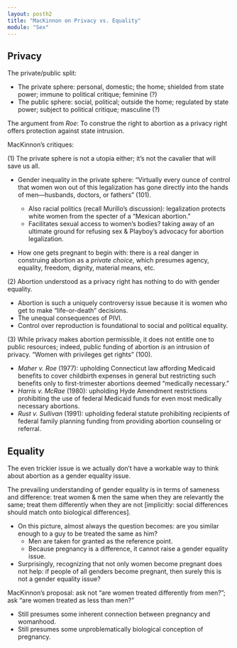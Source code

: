 ```yaml
---
layout: posth2
title: "MacKinnon on Privacy vs. Equality"
module: "Sex"
---
```


## Privacy

The private/public split: 

- The private sphere: personal, domestic; the home; shielded from state power; immune to political critique; feminine (?)
- The public sphere: social, political; outside the home; regulated by state power; subject to political critique; masculine (?)

The argument from *Roe*: To construe the right to abortion as a privacy right offers protection against state intrusion.

MacKinnon’s critiques:

(1) The private sphere is not a utopia either; it’s not the cavalier that will save us all.

- Gender inequality in the private sphere: “Virtually every ounce of control that women won out of this legalization has gone directly into the hands of men—husbands, doctors, or fathers” (101).
  - Also racial politics (recall Murillo’s discussion): legalization protects white women from the specter of a “Mexican abortion.”
  - Facilitates sexual access to women’s bodies? taking away of an ultimate ground for refusing sex & Playboy’s advocacy for abortion legalization.

- How one gets pregnant to begin with: there is a real danger in construing abortion as a *private choice*, which presumes agency, equality, freedom, dignity, material means, etc.

(2) Abortion understood as a privacy right has nothing to do with gender equality.

- Abortion is such a uniquely controversy issue because it is women who get to make “life-or-death” decisions.
- The unequal consequences of PIVI.
- Control over reproduction is foundational to social and political equality.

(3) While privacy makes abortion permissible, it does not entitle one to public resources; indeed, public funding of abortion *is* an intrusion of privacy. “Women with privileges get rights” (100).

- *Maher v. Roe* (1977): upholding Connecticut law affording Medicaid benefits to cover childbirth expenses in general but restricting such benefits only to first-trimester abortions deemed “medically necessary.”
- *Harris v. McRae* (1980): upholding Hyde Amendment restrictions prohibiting the use of federal Medicaid funds for even most medically necessary abortions.
- *Rust v. Sullivan* (1991): upholding federal statute prohibiting recipients of federal family planning funding from providing abortion counseling or referral.

## Equality

The even trickier issue is we actually don’t have a workable way to think about abortion as a gender equality issue.

The prevailing understanding of gender equality is in terms of sameness and difference: treat women & men the same when they are relevantly the same; treat them differently when they are not [implicitly: social differences should match onto biological differences].

- On this picture, almost always the question becomes: are you similar enough to a guy to be treated the same as him?
  - Men are taken for granted as the reference point.
  - Because pregnancy is a difference, it cannot raise a gender equality issue.
- Surprisingly, recognizing that not only women become pregnant does not help: if people of all genders become pregnant, then surely this is not a gender equality issue?

MacKinnon’s proposal: ask not “are women treated differently from men?”; ask “are women treated as less than men?”

- Still presumes some inherent connection between pregnancy and womanhood.
- Still presumes some unproblematically biological conception of pregnancy.